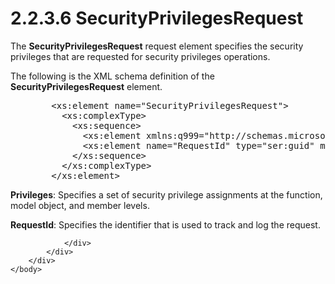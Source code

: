<html dir="LTR" xmlns:mshelp="http://msdn.microsoft.com/mshelp" xmlns:ddue="http://ddue.schemas.microsoft.com/authoring/2003/5" xmlns:xlink="http://www.w3.org/1999/xlink" xmlns:tool="http://www.microsoft.com/tooltip">
    <head>
        <meta http-equiv="Content-Type" content="text/html; CHARSET=utf-8"></meta>
        <meta name="save" content="history"></meta>
        <title>2.2.3.6 SecurityPrivilegesRequest</title>
        <xml>
            <mshelp:toctitle title="2.2.3.6 SecurityPrivilegesRequest"></mshelp:toctitle>
            <mshelp:rltitle title="[MS-SSMDSWS-15]: SecurityPrivilegesRequest"></mshelp:rltitle>
            <mshelp:keyword index="A" term="0291f3ea-45fa-4768-b3df-e5cc7afe8b09"></mshelp:keyword>
            <mshelp:attr name="DCSext.ContentType" value="open specification"></mshelp:attr>
            <mshelp:attr name="AssetID" value="0291f3ea-45fa-4768-b3df-e5cc7afe8b09"></mshelp:attr>
            <mshelp:attr name="TopicType" value="kbRef"></mshelp:attr>
            <mshelp:attr name="DCSext.Title" value="[MS-SSMDSWS-15]: SecurityPrivilegesRequest" />
        </xml>
    </head>
    <body>
        <div id="header">
            <h1 class="heading">2.2.3.6 SecurityPrivilegesRequest</h1>
        </div>
        <div id="mainSection">
            <div id="mainBody">
                <div id="allHistory" class="saveHistory"></div>
                <div id="sectionSection0" class="section" name="collapseableSection">
                    

<p>The <b>SecurityPrivilegesRequest</b> request element
specifies the security privileges that are requested for security privileges
operations.</p>

<p>The following is the XML schema definition of the <b>SecurityPrivilegesRequest</b>
element.</p>

<dl>
<dd>
<div><pre>   &lt;xs:element name=&quot;SecurityPrivilegesRequest&quot;&gt;
     &lt;xs:complexType&gt;
       &lt;xs:sequence&gt;
         &lt;xs:element xmlns:q999=&quot;http://schemas.microsoft.com/office/mdm/2007/11&quot; minOccurs=&quot;0&quot; name=&quot;Privileges&quot; nillable=&quot;true&quot; type=&quot;q999:SecurityPrivileges&quot; /&gt;
         &lt;xs:element name=&quot;RequestId&quot; type=&quot;ser:guid&quot; minOccurs=&quot;0&quot; /&gt;
       &lt;/xs:sequence&gt;
     &lt;/xs:complexType&gt;
   &lt;/xs:element&gt;
</pre></div>
</dd></dl>

<p><b>Privileges</b>: Specifies a set of security
privilege assignments at the function, model object, and member levels.</p>

<p><b>RequestId</b>: Specifies the identifier that is
used to track and log the request.</p>


                </div>
            </div>
        </div>
    </body>
</html>